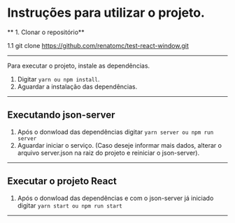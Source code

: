 # Instruções para utilizar o projeto.


** 1. Clonar o repositório**

1.1 git clone https://github.com/renatomc/test-react-window.git

---

Para executar o projeto, instale as dependências.

1. Digitar `yarn ou npm install`.
2. Aguardar a instalação das dependências.

---

## Executando json-server

1. Após o donwload das dependências digitar `yarn server ou npm run server`
2. Aguardar iniciar o serviço. (Caso deseje informar mais dados, alterar o arquivo server.json na raiz do projeto e reiniciar o json-server).

---
## Executar o projeto React

1. Após o donwload das dependências e com o json-server já iniciado digitar `yarn start ou npm run start`

---
